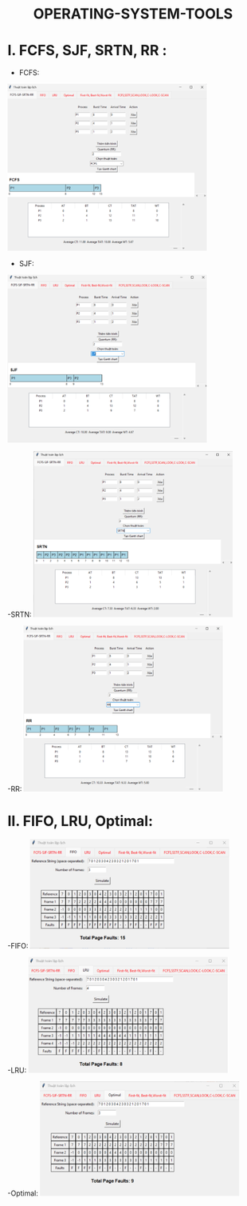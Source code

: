 
<h1 align="center">OPERATING-SYSTEM-TOOLS</h3>

# I. FCFS, SJF, SRTN, RR :
- FCFS:
<img align="" alt="Coding" width="400" src="https://github.com/Joinney/OPERATING-SYSTEM-TOOLS/blob/main/FCFS.png" >
 
- SJF:
<img align="" alt="Coding" width="400" src="https://github.com/Joinney/OPERATING-SYSTEM-TOOLS/blob/main/SJF.png" >

 -SRTN:
<img align="" alt="Coding" width="400" src="https://github.com/Joinney/OPERATING-SYSTEM-TOOLS/blob/main/SRTN.png" >

  -RR:
<img align="" alt="Coding" width="400" src="https://github.com/Joinney/OPERATING-SYSTEM-TOOLS/blob/main/RR.png" >

# II. FIFO, LRU, Optimal:
-FIFO:
<img align="" alt="Coding" width="400" src="https://github.com/Joinney/OPERATING-SYSTEM-TOOLS/blob/main/FIFO.png" >

-LRU:
<img align="" alt="Coding" width="400" src="https://github.com/Joinney/OPERATING-SYSTEM-TOOLS/blob/main/LRU.png" >

-Optimal:
<img align="" alt="Coding" width="400" src="https://github.com/Joinney/OPERATING-SYSTEM-TOOLS/blob/main/Optimal.png" >

